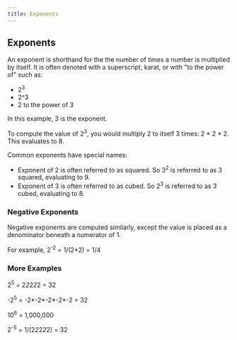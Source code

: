```yaml
---
title: Exponents
---
```

## Exponents                                                           
An exponent is shorthand for the the number of times a number is multiplied by itself.  It is often denoted with a superscript, karat, or with "to the power of" such as:

- 2<sup>3</sup>
- 2^3
- 2 to the power of 3

In this example, 3 is the exponent. 

To compute the value of 2<sup>3</sup>, you would multiply 2 to itself 3 times: 2 * 2 * 2. This evaluates to 8.

Common exponents have special names:
- Exponent of 2 is often referred to as squared. So 3<sup>2</sup> is referred to as 3 squared, evaluating to 9.
- Exponent of 3 is often referred to as cubed.  So 2<sup>3</sup> is referred to as 3 cubed, evaluating to 8.

### Negative Exponents
Negative exponents are computed similarly, except the value is placed as a denominator beneath a numerator of 1.

For example, 2<sup>-2</sup> = 1/(2*2) = 1/4

### More Examples 
2<sup>5</sup>  = 2*2*2*2*2 = 32

-2<sup>5</sup>  = -2*-2*-2*-2*-2 = 32

10<sup>6</sup> = 1,000,000

2<sup>-5</sup> = 1/(2*2*2*2*2) = 32

